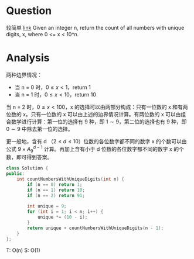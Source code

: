 # Question
较简单
[link](https://leetcode-cn.com/problems/count-numbers-with-unique-digits/)
Given an integer n, return the count of all numbers with unique digits, x, where 0 <= x < 10^n.

# Analysis
两种边界情况：
- 当 n = 0 时，$0 \le x \lt 1$，return 1
- 当 n = 1 时，$0 \le x \lt 10$，return 10

当 n = 2 时，$0 \le x \lt 100$，x 的选择可以由两部分构成：只有一位数的 x 和有两位数的 x。只有一位数的 x 可以由上述的边界情况计算。有两位数的 x 可以由组合数学进行计算：第一位的选择有 9 种，即 $1 \sim 9$，第二位的选择也有 9 种，即 $0 \sim 9$ 中除去第一位的选择。

更一般地，含有 d （$2 \le d \le 10$）位数的各位数字都不同的数字 x 的个数可以由公式 $9 \times A_9^{d-1}$ 计算。再加上含有小于 d 位数的各位数字都不同的数字 x 的个数，即可得到答案。

```cpp
class Solution {
public:
    int countNumbersWithUniqueDigits(int n) {
        if (n == 0) return 1;
        if (n == 1) return 10;
        if (n == 2) return 91;
        
        int unique = 9;
        for (int i = 1; i < n; i++) {
            unique *= (10 - i);
        }
        return unique + countNumbersWithUniqueDigits(n - 1);
    }
};
```

T: O(n)
S: O(1)